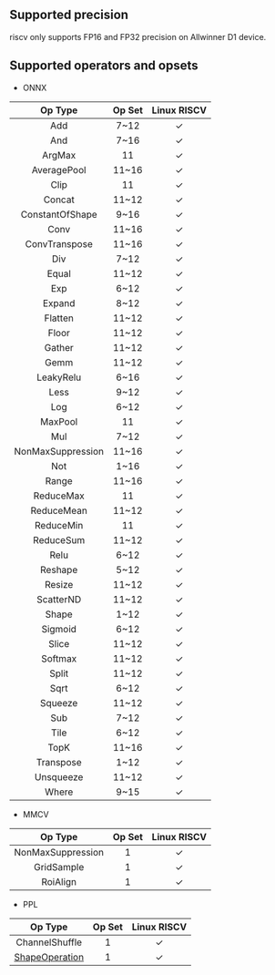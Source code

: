 ## Supported precision

riscv only supports FP16 and FP32 precision on Allwinner D1 device.

## Supported operators and opsets

* ONNX

| Op Type            | Op Set | Linux RISCV |
|:------------------:|:------:|:-----------:|
| Add                | 7~12   | &check;     |
| And                | 7~16   | &check;     |
| ArgMax             | 11     | &check;     |
| AveragePool        | 11~16  | &check;     |
| Clip               | 11     | &check;     |
| Concat             | 11~12  | &check;     |
| ConstantOfShape    | 9~16   | &check;     |
| Conv               | 11~16  | &check;     |
| ConvTranspose      | 11~16  | &check;     |
| Div                | 7~12   | &check;     |
| Equal              | 11~12  | &check;     |
| Exp                | 6~12   | &check;     |
| Expand             | 8~12   | &check;     |
| Flatten            | 11~12  | &check;     |
| Floor              | 11~12  | &check;     |
| Gather             | 11~12  | &check;     |
| Gemm               | 11~12  | &check;     |
| LeakyRelu          | 6~16   | &check;     |
| Less               | 9~12   | &check;     |
| Log                | 6~12   | &check;     |
| MaxPool            | 11     | &check;     |
| Mul                | 7~12   | &check;     |
| NonMaxSuppression  | 11~16  | &check;     |
| Not                | 1~16   | &check;     |
| Range              | 11~16  | &check;     |
| ReduceMax          | 11     | &check;     |
| ReduceMean         | 11~12  | &check;     |
| ReduceMin          | 11     | &check;     |
| ReduceSum          | 11~12  | &check;     |
| Relu               | 6~12   | &check;     |
| Reshape            | 5~12   | &check;     |
| Resize             | 11~12  | &check;     |
| ScatterND          | 11~12  | &check;     |
| Shape              | 1~12   | &check;     |
| Sigmoid            | 6~12   | &check;     |
| Slice              | 11~12  | &check;     |
| Softmax            | 11~12  | &check;     |
| Split              | 11~12  | &check;     |
| Sqrt               | 6~12   | &check;     |
| Squeeze            | 11~12  | &check;     |
| Sub                | 7~12   | &check;     |
| Tile               | 6~12   | &check;     |
| TopK               | 11~16  | &check;     |
| Transpose          | 1~12   | &check;     |
| Unsqueeze          | 11~12  | &check;     |
| Where              | 9~15   | &check;     |

* MMCV

| Op Type           | Op Set | Linux RISCV  |
|:-----------------:|:------:|:------------:|
| NonMaxSuppression | 1      | &check;      |
| GridSample        | 1      | &check;      |
| RoiAlign          | 1      | &check;      |

* PPL

| Op Type                              | Op Set | Linux RISCV |
|:------------------------------------:|:------:|:-----------:|
| ChannelShuffle                       | 1      | &check;     |
| [ShapeOperation](shape_operation.md) | 1      | &check;     |

